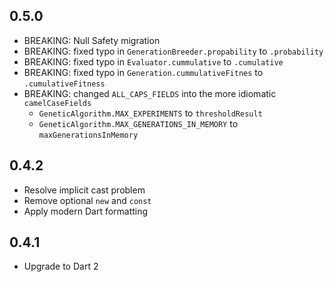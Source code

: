 ## 0.5.0

- BREAKING: Null Safety migration
- BREAKING: fixed typo in `GenerationBreeder.propability` to `.probability`
- BREAKING: fixed typo in `Evaluator.cummulative` to `.cumulative`
- BREAKING: fixed typo in `Generation.cummulativeFitnes` to `.cumulativeFitness`
- BREAKING: changed `ALL_CAPS_FIELDS` into the more idiomatic `camelCaseFields`
  - `GeneticAlgorithm.MAX_EXPERIMENTS` to `thresholdResult`
  - `GeneticAlgorithm.MAX_GENERATIONS_IN_MEMORY` to `maxGenerationsInMemory`

## 0.4.2

- Resolve implicit cast problem
- Remove optional `new` and `const`
- Apply modern Dart formatting

## 0.4.1

- Upgrade to Dart 2

